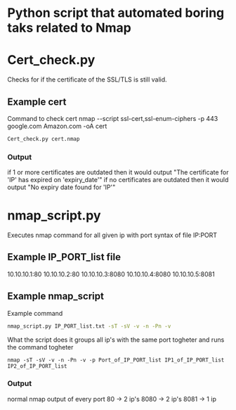 # Python script that automated boring taks related to Nmap

# Cert_check.py
Checks for if the certificate of the SSL/TLS is still valid.

## Example cert
Command to check cert nmap --script ssl-cert,ssl-enum-ciphers -p 443 google.com Amazon.com -oA cert
``` bash
Cert_check.py cert.nmap
```
### Output
if 1 or more certificates are outdated then it would output
"The certificate for 'IP' has expired on 'expiry_date'"
if no certificates are outdated then it would output 
"No expiry date found for 'IP'"

# nmap_script.py
Executes nmap command for all given ip with port syntax of file IP:PORT

## Example IP_PORT_list file

10.10.10.1:80
10.10.10.2:80
10.10.10.3:8080
10.10.10.4:8080
10.10.10.5:8081

## Example nmap_script
Example command 
``` bash
nmap_script.py IP_PORT_list.txt -sT -sV -v -n -Pn -v
```
What the script does it groups all ip's with the same port togheter and runs the command togheter
``` nmap
nmap -sT -sV -v -n -Pn -v -p Port_of_IP_PORT_list IP1_of_IP_PORT_list IP2_of_IP_PORT_list
```
### Output
normal nmap output of every port
80 -> 2 ip's
8080 -> 2 ip's
8081 -> 1 ip
